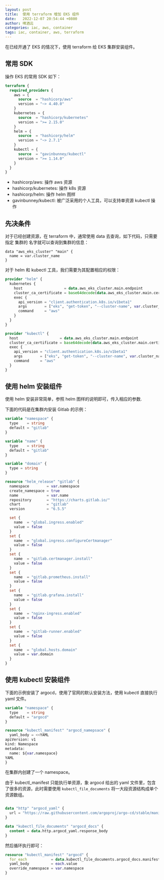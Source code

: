 ```yaml
---
layout: post
title:  使用 terraform 增加 EKS 组件
date:   2022-12-07 20:54:44 +0800
author: 啤酒云
categories: iac, aws, container
tags: iac, container, aws, terraform
---
```


在已经开通了 EKS 的情况下，使用 terraform 给 EKS 集群安装组件。

## 常用 SDK

操作 EKS 的常用 SDK 如下：

```terraform
terraform {
  required_providers {
    aws = {
      source  = "hashicorp/aws"
      version = "~> 4.40.0"
    }
    kubernetes = {
      source  = "hashicorp/kubernetes"
      version = ">= 2.15.0"
    }
    helm = {
      source  = "hashicorp/helm"
      version = "~> 2.7.1"
    }
    kubectl = {
      source  = "gavinbunney/kubectl"
      version = ">= 1.14.0"
    }
  }
}
```

- hashicorp/aws: 操作 aws 资源
- hashicorp/kubernetes: 操作 k8s 资源
- hashicorp/helm: 操作 helm 图样
- gavinbunney/kubectl: 被广泛采用的个人工具，可以支持单资源 kubectl 操作

## 先决条件

对于已经创建资源，在 terraform 中，通常使用 data 去查询，如下代码，只需要指定 集群的 名字就可以查询到集群的信息：

```hcl
data "aws_eks_cluster" "main" {
  name = var.cluster_name
}
```

对于 helm 和 kubectl 工具，我们需要为其配置相应的权限：

```terraform
provider "helm" {
  kubernetes {
    host                   = data.aws_eks_cluster.main.endpoint
    cluster_ca_certificate = base64decode(data.aws_eks_cluster.main.certificate_authority.0.data)
    exec {
      api_version = "client.authentication.k8s.io/v1beta1"
      args        = ["eks", "get-token", "--cluster-name", var.cluster_name, "--region", var.region]
      command     = "aws"
    }
  }
}

provider "kubectl" {
  host                   = data.aws_eks_cluster.main.endpoint
  cluster_ca_certificate = base64decode(data.aws_eks_cluster.main.certificate_authority.0.data)
  exec {
    api_version = "client.authentication.k8s.io/v1beta1"
    args        = ["eks", "get-token", "--cluster-name", var.cluster_name, "--region", var.region]
    command     = "aws"
  }
}
```

## 使用 helm 安装组件

使用 helm 安装非常简单，参照 helm 图样的说明即可，传入相应的参数.

下面的代码是在集群内安装 Gitlab 的示例：

```terraform
variable "namespace" {
  type    = string
  default = "gitlab"
}

variable "name" {
  type    = string
  default = "gitlab"
}

variable "domain" {
  type = string
}

resource "helm_release" "gitlab" {
  namespace        = var.namespace
  create_namespace = true
  name             = var.name
  repository       = "https://charts.gitlab.io/"
  chart            = "gitlab"
  version          = "6.5.5"

  set {
    name  = "global.ingress.enabled"
    value = false
  }
  set {
    name  = "global.ingress.configureCertmanager"
    value = false
  }
  set {
    name  = "gitlab.certmanager.install"
    value = false
  }
  set {
    name  = "gitlab.prometheus.install"
    value = false
  }
  set {
    name  = "gitlab.grafana.install"
    value = false
  }
  set {
    name  = "nginx-ingress.enabled"
    value = false
  }
  set {
    name  = "gitlab-runner.enabled"
    value = false
  }
  set {
    name  = "global.hosts.domain"
    value = var.domain
  }
}
```

## 使用 kubectl 安装组件

下面的示例安装了 argocd，使用了官网的默认安装方法，使用 kubectl 直接执行 yaml 文件。

```terraform
variable "namespace" {
  type    = string
  default = "argocd"
}

resource "kubectl_manifest" "argocd_namepsace" {
  yaml_body = <<YAML
apiVersion: v1
kind: Namespace
metadata:
  name: ${var.namespace}
YAML
}
```

在集群内创建了一个 namespace。

由于 kubectl_manifest 只能执行单资源，象 argocd 给出的 yaml 文件里，包含了很多的资源，此时需要使用 `kubectl_file_documents` 将一大段资源结构成单个资源数组。

```terraform

data "http" "argocd_yaml" {
  url = "https://raw.githubusercontent.com/argoproj/argo-cd/stable/manifests/install.yaml"
}

data "kubectl_file_documents" "argocd_docs" {
  content = data.http.argocd_yaml.response_body
}
```

然后循环执行即可：

```terraform
resource "kubectl_manifest" "argocd" {
  for_each           = data.kubectl_file_documents.argocd_docs.manifests
  yaml_body          = each.value
  override_namespace = var.namespace
}
```
